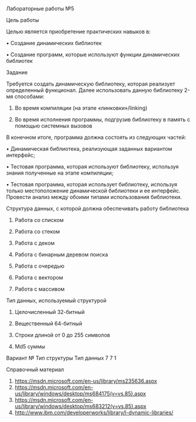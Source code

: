 Лабораторные работы №5

Цель работы

Целью является приобретение практических навыков в:

• Создание динамических библиотек

• Создание программ, которые используют функции динамических библиотек

Задание

Требуется создать динамическую библиотеку, которая реализует определенный функционал. Далее использовать данную библиотеку 2-мя способами:

1. Во время компиляции (на этапе «линковки»/linking)

2. Во время исполнения программы, подгрузив библиотеку в память с помощью системных вызовов

В конечном итоге, программа должна состоять из следующих частей:

• Динамическая библиотека, реализующая заданных вариантом интерфейс;

• Тестовая программа, которая используют библиотеку, используя знания полученные на этапе компиляции;

• Тестовая программа, которая использует библиотеку, используя только местоположение динамической библиотеки и ее интерфейс.
Провести анализ между обоими типами использования библиотеки.
 

Структура данных, с которой должна обеспечивать работу библиотека

1. Работа со списком

2. Работа со стеком

3. Работа с деком

4. Работа с бинарным деревом поиска

5. Работа с очередью

6. Работа с вектором

7. Работа с массивом
 
Тип данных, используемый структурой

1. Целочисленный 32-битный

2. Вещественный 64-битный

3. Строки длиной от 0 до 255 символов

4. Md5 суммы
 
Вариант
№ Тип структуры Тип данных
7      7            1
 
Справочный материал
1. https://msdn.microsoft.com/en-us/library/ms235636.aspx
2. https://msdn.microsoft.com/en-us/library/windows/desktop/ms684175(v=vs.85).aspx
3. https://msdn.microsoft.com/en-us/library/windows/desktop/ms683212(v=vs.85).aspx
4. http://www.ibm.com/developerworks/library/l-dynamic-libraries/
